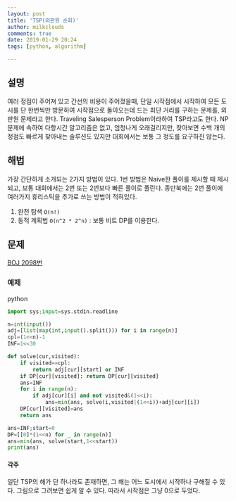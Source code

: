 ```yaml
---
layout: post
title: 'TSP(외판원 순회)'
author: milkclouds
comments: true
date: 2019-01-29 20:24
tags: [python, algorithm]

---
```


## 설명

여러 정점이 주어져 있고 간선의 비용이 주어졌을때, 단일 시작점에서 시작하여 모든 도시를 단 한번씩만 방문하여 시작점으로 돌아오는데 드는 최단 거리를 구하는 문제를, 외판원 문제라고 한다.
Traveling Salesperson Problem이라하여 TSP라고도 한다.
NP 문제에 속하여 다항시간 알고리즘은 없고, 엄청나게 오래걸리지만, 찾아보면 수백  개의 정점도 빠르게 찾아내는 솔루션도 있지만 대회에서는 보통 그 정도를 요구하진 않는다.


## 해법  

가장 간단하게 소개되는 2가지 방법이 있다. 1번 방법은 Naive한 풀이를 제시할 때 제시되고, 보통 대회에서는 2번 또는 2번보다 빠른 풀이로 풀린다. 종만북에는 2번 풀이에 여러가지 휴리스틱을 추가로 쓰는 방법이 적혀있다.

1. 완전 탐색 `O(n!)`
2. 동적 계획법 `O(n^2 * 2^n)`
: 보통 비트 DP를 이용한다.


## 문제

[BOJ 2098번](https://www.acmicpc.net/problem/2098)  


### 예제  

python
```python
import sys;input=sys.stdin.readline

n=int(input())
adj=[list(map(int,input().split())) for i in range(n)]
cpl=(1<<n)-1
INF=1<<30

def solve(cur,visited):
    if visited==cpl:
        return adj[cur][start] or INF
    if DP[cur][visited]: return DP[cur][visited]
    ans=INF
    for i in range(n):
        if adj[cur][i] and not visited&(1<<i):
            ans=min(ans, solve(i,visited|(1<<i))+adj[cur][i])
    DP[cur][visited]=ans
    return ans

ans=INF;start=0
DP=[[0]*(1<<n) for _ in range(n)]
ans=min(ans, solve(start,1<<start))
print(ans)
```


#### 각주
일단 TSP의 해가 단 하나라도 존재하면, 그 해는 어느 도시에서 시작하나 구해질 수 있다. 그림으로 그려보면 쉽게 알 수 있다. 따라서 시작점은 그냥 0으로 두었다.